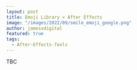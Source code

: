```yaml
---
layout: post
title: Emoji Library ✕ After Effects
image: "/images/2022/09/smile_emoji_google.png"
author: jamesxdigital
featured: true
tags:
  - After-Effects-Tools
---
```


TBC
